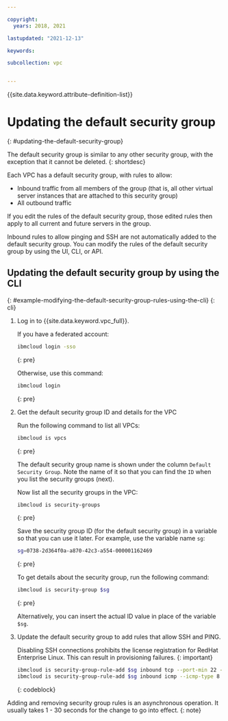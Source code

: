 ```yaml
---

copyright:
  years: 2018, 2021

lastupdated: "2021-12-13"

keywords:  

subcollection: vpc


---
```


{{site.data.keyword.attribute-definition-list}}

# Updating the default security group
{: #updating-the-default-security-group}

The default security group is similar to any other security group, with the exception that it cannot be deleted.
{: shortdesc}

Each VPC has a default security group, with rules to allow:

* Inbound traffic from all members of the group (that is, all other virtual server instances that are attached to this security group)
* All outbound traffic

If you edit the rules of the default security group, those edited rules then apply to all current and future servers in the group.

Inbound rules to allow pinging and SSH are not automatically added to the default security group. You can modify the rules of the default security group by using the UI, CLI, or API.

## Updating the default security group by using the CLI
{: #example-modifying-the-default-security-group-rules-using-the-cli}
{: cli}

1. Log in to {{site.data.keyword.vpc_full}}.

   If you have a federated account:

   ```sh
   ibmcloud login -sso
   ```
   {: pre}

   Otherwise, use this command:

   ```sh
   ibmcloud login
   ```
   {: pre}

2. Get the default security group ID and details for the VPC

   Run the following command to list all VPCs:

   ```sh
   ibmcloud is vpcs
   ```
   {: pre}

   The default security group name is shown under the column `Default Security Group`. Note the name of it so that you can find the `ID` when you list the security groups (next).

   Now list all the security groups in the VPC:

   ```sh
   ibmcloud is security-groups
   ```
   {: pre}

   Save the security group ID (for the default security group) in a variable so that you can use it later. For example, use the variable name `sg`:

   ```sh
   sg=0738-2d364f0a-a870-42c3-a554-000001162469
   ```
   {: pre}

   To get details about the security group, run the following command:

   ```sh
   ibmcloud is security-group $sg
   ```
   {: pre}

   Alternatively, you can insert the actual ID value in place of the variable `$sg`.

3. Update the default security group to add rules that allow SSH and PING.

   Disabling SSH connections prohibits the license registration for RedHat Enterprise Linux. This can result in provisioning failures.
   {: important}

   ```sh
   ibmcloud is security-group-rule-add $sg inbound tcp --port-min 22 --port-max 22
   ibmcloud is security-group-rule-add $sg inbound icmp --icmp-type 8 --icmp-code 0
   ```
   {: codeblock}

Adding and removing security group rules is an asynchronous operation. It usually takes 1 - 30 seconds for the change to go into effect.
{: note} 
